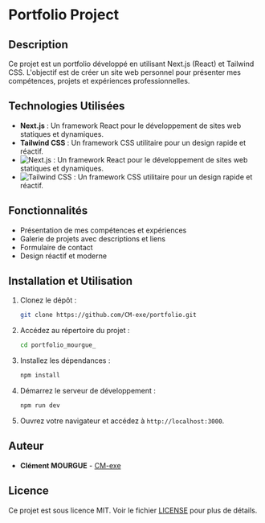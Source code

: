 # Portfolio Project

## Description
Ce projet est un portfolio développé en utilisant Next.js (React) et Tailwind CSS. L'objectif est de créer un site web personnel pour présenter mes compétences, projets et expériences professionnelles.

## Technologies Utilisées
- **Next.js** : Un framework React pour le développement de sites web statiques et dynamiques.
- **Tailwind CSS** : Un framework CSS utilitaire pour un design rapide et réactif.
- ![Next.js](https://img.shields.io/badge/Next.js-000000?style=for-the-badge&logo=nextdotjs&logoColor=white) : Un framework React pour le développement de sites web statiques et dynamiques.
- ![Tailwind CSS](https://img.shields.io/badge/Tailwind_CSS-38B2AC?style=for-the-badge&logo=tailwind-css&logoColor=white) : Un framework CSS utilitaire pour un design rapide et réactif.

## Fonctionnalités
- Présentation de mes compétences et expériences
- Galerie de projets avec descriptions et liens
- Formulaire de contact
- Design réactif et moderne

## Installation et Utilisation
1. Clonez le dépôt :
    ```bash
    git clone https://github.com/CM-exe/portfolio.git
    ```
2. Accédez au répertoire du projet :
    ```bash
    cd portfolio_mourgue_
3. Installez les dépendances :
    ```bash
    npm install
    ```
4. Démarrez le serveur de développement :
    ```bash
    npm run dev
    ```
5. Ouvrez votre navigateur et accédez à `http://localhost:3000`.

## Auteur
- **Clément MOURGUE** - [CM-exe](https://github.com/CM-exe)

## Licence
Ce projet est sous licence MIT. Voir le fichier [LICENSE](LICENSE) pour plus de détails.